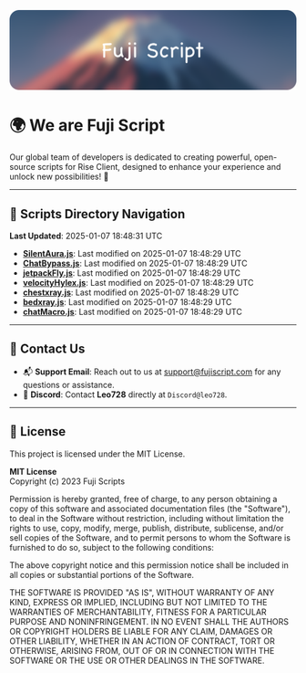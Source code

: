 ![Banner](.github/b.webp)

# 🌍 **We are Fuji Script**

Our global team of developers is dedicated to creating powerful, open-source scripts for Rise Client, designed to enhance your experience and unlock new possibilities! 🌟

---
<!-- SCRIPTS_NAVIGATION_START -->
## 📂 **Scripts Directory Navigation**

**Last Updated**: 2025-01-07 18:48:31 UTC

- **[SilentAura.js](scripts/SilentAura.js)**: Last modified on 2025-01-07 18:48:29 UTC
- **[ChatBypass.js](scripts/ChatBypass.js)**: Last modified on 2025-01-07 18:48:29 UTC
- **[jetpackFly.js](scripts/jetpackFly.js)**: Last modified on 2025-01-07 18:48:29 UTC
- **[velocityHylex.js](scripts/velocityHylex.js)**: Last modified on 2025-01-07 18:48:29 UTC
- **[chestxray.js](scripts/chestxray.js)**: Last modified on 2025-01-07 18:48:29 UTC
- **[bedxray.js](scripts/bedxray.js)**: Last modified on 2025-01-07 18:48:29 UTC
- **[chatMacro.js](scripts/chatMacro.js)**: Last modified on 2025-01-07 18:48:29 UTC

<!-- SCRIPTS_NAVIGATION_END -->

---

## 💬 **Contact Us**  
- 📬 **Support Email**: Reach out to us at [support@fujiscript.com](mailto:support@fujiscript.com) for any questions or assistance.  
- 💬 **Discord**: Contact **Leo728** directly at `Discord@leo728`.

---

## 📜 **License**

This project is licensed under the MIT License.  

**MIT License**  
Copyright (c) 2023 Fuji Scripts  

Permission is hereby granted, free of charge, to any person obtaining a copy of this software and associated documentation files (the "Software"), to deal in the Software without restriction, including without limitation the rights to use, copy, modify, merge, publish, distribute, sublicense, and/or sell copies of the Software, and to permit persons to whom the Software is furnished to do so, subject to the following conditions:  

The above copyright notice and this permission notice shall be included in all copies or substantial portions of the Software.  

THE SOFTWARE IS PROVIDED "AS IS", WITHOUT WARRANTY OF ANY KIND, EXPRESS OR IMPLIED, INCLUDING BUT NOT LIMITED TO THE WARRANTIES OF MERCHANTABILITY, FITNESS FOR A PARTICULAR PURPOSE AND NONINFRINGEMENT. IN NO EVENT SHALL THE AUTHORS OR COPYRIGHT HOLDERS BE LIABLE FOR ANY CLAIM, DAMAGES OR OTHER LIABILITY, WHETHER IN AN ACTION OF CONTRACT, TORT OR OTHERWISE, ARISING FROM, OUT OF OR IN CONNECTION WITH THE SOFTWARE OR THE USE OR OTHER DEALINGS IN THE SOFTWARE.  
